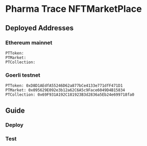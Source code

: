 # Pharma Trace NFTMarketPlace

## Deployed Addresses

### Ethereum mainnet


```
PTToken:
PTMarket:
PTCollection:
```

### Goerli testnet

```
PTToken: 0xD8D1AEdfA55246D62a877bCe4133e771dfF471D1
PTMarket: 0x095629E092e3b12a62C6A5c9Face6049D4B15834
PTCollection: 0x69F931A192C181923B3d2836a5Eb24e699718fa0
```

## Guide

### Deploy


### Test

